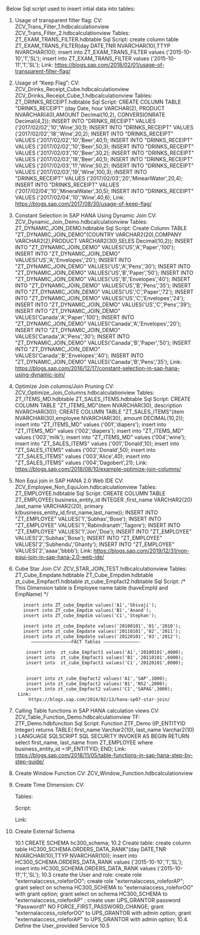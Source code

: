 Below Sql script used to  insert intial data into tables:
1. Usage of transparent filter flag:
      CV: ZCV_Trans_Filter_1.hdbcalculationview
          ZCV_Trans_Filter_2.hdbcalculationview
      Tables:
          ZT_EXAM_TRANS_FILTER.hdbtable
      Sql Script:
          create column table ZT_EXAM_TRANS_FILTER(day DATE,TNR NVARCHAR(10),TTYP NVARCHAR(10));
          insert into ZT_EXAM_TRANS_FILTER values ('2015-10-10','1','SL');
          insert into ZT_EXAM_TRANS_FILTER values ('2015-10-11','1','SL');
      Link:
         https://blogs.sap.com/2018/02/01/usage-of-transparent-filter-flag/
2. Usage of “Keep Flag”:
      CV:
          ZCV_Drinks_Receipt_Cube.hdbcalculationview
          ZCV_Drinks_Receipt_Cube_1.hdbcalculationview
      Tables:
          ZT_DRINKS_RECEIPT.hdbtable
      Sql Script:
          CREATE COLUMN TABLE "DRINKS_RECEIPT" (day Date, hour VARCHAR(2), PRODUCT NVARCHAR(40),AMOUNT Decimal(10,2), CONVERSIONRATE Decimal(4,2));
           INSERT INTO "DRINKS_RECEIPT" VALUES ('2017/02/02','10','Wine',30,1);
           INSERT INTO "DRINKS_RECEIPT" VALUES ('2017/02/02','18','Wine',20,2);
           INSERT INTO "DRINKS_RECEIPT" VALUES ('2017/02/02','10','Beer',40,1);
           INSERT INTO "DRINKS_RECEIPT" VALUES ('2017/02/02','10','Beer',50,3);
           INSERT INTO "DRINKS_RECEIPT" VALUES ('2017/02/03','10','Beer',30,2);
           INSERT INTO "DRINKS_RECEIPT" VALUES ('2017/02/03','18','Beer',40,1);
           INSERT INTO "DRINKS_RECEIPT" VALUES ('2017/02/03','11','Wine',50,2);
           INSERT INTO "DRINKS_RECEIPT" VALUES ('2017/02/03','19','Wine',100,3);
           INSERT INTO "DRINKS_RECEIPT" VALUES ('2017/02/03','20','MinearlWater',20,4);
           INSERT INTO "DRINKS_RECEIPT" VALUES ('2017/02/04','10','MineralWater',30,5);
           INSERT INTO "DRINKS_RECEIPT" VALUES ('2017/02/04','10','Wine',40,6); 
      Link:
         https://blogs.sap.com/2017/08/30/usage-of-keep-flag/
3.  Constant Selection in SAP HANA Using Dynamic Join
        CV:
          ZCV_Dynamic_Join_Demo.hdbcalculationview
        Tables:
          ZT_DYNAMIC_JOIN_DEMO.hdbtable
        Sql Script:
          Create Column TABLE "ZT_DYNAMIC_JOIN_DEMO"(COUNTRY VARCHAR2(20),COMPANY VARCHAR2(2),PRODUCT VARCHAR2(30),SELES Decimal(10,2));
          INSERT INTO "ZT_DYNAMIC_JOIN_DEMO" VALUES('US','A','Paper','100');
          INSERT INTO "ZT_DYNAMIC_JOIN_DEMO" VALUES('US','A','Envelopes','20');
          INSERT INTO "ZT_DYNAMIC_JOIN_DEMO" VALUES('US','A','Pens','30');
          INSERT INTO "ZT_DYNAMIC_JOIN_DEMO" VALUES('US','B','Paper','50');
          INSERT INTO "ZT_DYNAMIC_JOIN_DEMO" VALUES('US','B','Envelopes','40');
          INSERT INTO "ZT_DYNAMIC_JOIN_DEMO" VALUES('US','B','Pens','35');
          INSERT INTO "ZT_DYNAMIC_JOIN_DEMO" VALUES('US','C','Paper','72');
          INSERT INTO "ZT_DYNAMIC_JOIN_DEMO" VALUES('US','C','Envelopes','24');
          INSERT INTO "ZT_DYNAMIC_JOIN_DEMO" VALUES('US','C','Pens','39');
          INSERT INTO "ZT_DYNAMIC_JOIN_DEMO" VALUES('Canada','A','Paper','100');
          INSERT INTO "ZT_DYNAMIC_JOIN_DEMO" VALUES('Canada','A','Envelopes','20');
          INSERT INTO "ZT_DYNAMIC_JOIN_DEMO" VALUES('Canada','A','Pens','30');
          INSERT INTO "ZT_DYNAMIC_JOIN_DEMO" VALUES('Canada','B','Paper','50');
          INSERT INTO "ZT_DYNAMIC_JOIN_DEMO" VALUES('Canada','B','Envelopes','40');
          INSERT INTO "ZT_DYNAMIC_JOIN_DEMO" VALUES('Canada','B','Pens','35');
      Link:
         https://blogs.sap.com/2016/12/17/constant-selection-in-sap-hana-using-dynamic-join/
4.  Optimize Join columns/Join Pruning
        CV:
          ZCV_Optimize_Join_Columns.hdbcalculationview
        Tables:
          ZT_ITEMS_MD.hdbtable
          ZT_SALES_ITEMS.hdbtable
        Sql Script:
          CREATE COLUMN TABLE "ZT_ITEMS_MD"(item  NVARCHAR(30), description NVARCHAR(30));
          CREATE COLUMN TABLE "ZT_SALES_ITEMS"(item NVARCHAR(30),employee NVARCHAR(30), amount DECIMAL(10,2));
          insert into "ZT_ITEMS_MD" values ('001','diapers');
          insert into "ZT_ITEMS_MD" values ('002','diapers');
          insert into "ZT_ITEMS_MD" values ('003','milk');
          insert into "ZT_ITEMS_MD" values ('004','wine');
          insert into "ZT_SALES_ITEMS" values ('001','Donald',10);
          insert into "ZT_SALES_ITEMS" values ('002','Donald',50);
          insert into "ZT_SALES_ITEMS" values ('003','Alice',40);
          insert into "ZT_SALES_ITEMS" values ('004','Dagobert',21);
        Link:
           https://blogs.sap.com/2018/08/10/example-optimize-join-columns/
5.  Non Equi join in SAP HANA 2.0 Web IDE
        CV:
          ZCV_Employee_Non_EquiJoin.hdbcalculationview
        Tables:
          ZT_EMPLOYEE.hdbtable
        Sql Script:
           CREATE COLUMN TABLE ZT_EMPLOYEE( business_entity_id INTEGER ,first_name VARCHAR2(20) ,last_name VARCHAR2(20), primary k(business_entity_id,first_name,last_name));
           INSERT INTO "ZT_EMPLOYEE" VALUES('1','Subhas','Bose');
           INSERT INTO "ZT_EMPLOYEE" VALUES('1','Rabindranath','Tagore');
           INSERT INTO "ZT_EMPLOYEE" VALUES('1','Jon','Doe');
           INSERT INTO "ZT_EMPLOYEE" VALUES('2','Subhas','Bose');
           INSERT INTO "ZT_EMPLOYEE" VALUES('2','Subhendu','Ghanty');
           INSERT INTO "ZT_EMPLOYEE" VALUES('2','aaaa','bbbb');
        Link:
           https://blogs.sap.com/2019/12/31/non-equi-join-in-sap-hana-2.0-web-ide/
6.  Cube Star Join
        CV:
           ZCV_STAR_JOIN_TEST.hdbcalculationview
         Tables:
           ZT_Cube_Empdate.hdbtable
           ZT_Cube_Empdim.hdbtable
           zt_cube_Empfact1.hdbtable
           zt_cube_Empfact2.hdbtable
         Sql Script:
           /* This Dimension table is Employee name table (haveEmpId and EmpName) */
           
           insert into ZT_cube_Empdim values('A1','Shivaji');
           insert into ZT_cube_Empdim values('B1','Anand');
           insert into ZT_cube_Empdim values('C1','Stephan');

           insert into zt_cube_Empdate values('20100101','01','2010');
           insert into zt_cube_Empdate values('20110101','02','2011');
           insert into zt_cube_Empdate values('20120101','03','2012');
              ——————————————–FACT Tables —————————————-
            
            insert into  zt_cube_Empfact1 values('A1','20100101',4000);
            insert into  zt_cube_Empfact1 values('B1','20110101',6000);
            insert into  zt_cube_Empfact1 values('C1','20120101',8000);

            
            insert into zt_cube_Empfact2 values('A1','SAP',1000);
            insert into zt_cube_Empfact2 values('B1','NS2',2000);
            insert into zt_cube_Empfact2 values('C1','SAPAG',3000);
         Link:
             https://blogs.sap.com/2014/02/13/hana-sp07-star-join/
7.  Calling Table functions in SAP HANA calculation views
    CV:
        ZCV_Table_Function_Demo.hdbcalculationview
    TF:
        ZTF_Demo.hdbfunction
    Sql Script:
        Function ZTF_Demo (IP_ENTITYID Integer)
           returns TABLE(
              first_name Varchar2(10),
              last_name  Varchar2(10)
              )
           LANGUAGE SQLSCRIPT
           SQL SECURITY INVOKER AS
           BEGIN
             RETURN
                select
                   first_name, last_name from ZT_EMPLOYEE where business_entity_id =:IP_ENTITYID;
           END;
    Link:
        https://blogs.sap.com/2018/11/05/table-functions-in-sap-hana-step-by-step-guide/
8.  Create Window Function
    CV:
      ZCV_Window_Function.hdbcalculationview
9.  Create Time Dimension:
    CV:

    Tables:

    Script:

    Link:


10. Create External Schema

     10.1 CREATE SCHEMA hc300_schema;
     10.2 Create table:
            create column table HC300_SCHEMA.ORDERS_DATA_RANK"(day DATE,TNR NVARCHAR(10),TTYP NVARCHAR(10));
            insert into  HC300_SCHEMA.ORDERS_DATA_RANK  values ('2015-10-10','1','SL');
            insert into  HC300_SCHEMA.ORDERS_DATA_RANK  values ('2015-10-11','1','SL');
     10.3 create the User and role:
             create role "externalaccess_roleforOO";
             create role "externalaccess_roleforAP";
             grant select on schema HC300_SCHEMA to  "externalaccess_roleforOO" with grant option;
             grant select on schema HC300_SCHEMA to  "externalaccess_roleforAP" ;
             create user UPS_GRANTOR password "Password1" NO FORCE_FIRST_PASSWORD_CHANGE;
             grant  "externalaccess_roleforOO" to UPS_GRANTOR with admin option;
             grant  "externalaccess_roleforAP" to UPS_GRANTOR with admin option;
     10.4.   Define the User_provided Service
     10.5    
 
        
      




       